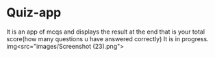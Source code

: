 # Quiz-app
It is an app of mcqs and displays the result at the end that is your total  score(how many questions u have answered correctly)
It is in progress.
img<src="images/Screenshot (23).png">
